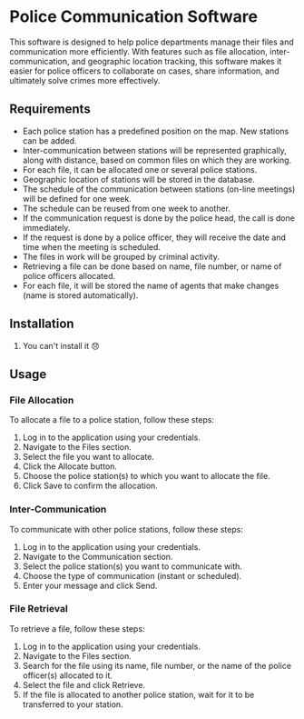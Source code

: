 # Police Communication Software

This software is designed to help police departments manage their files and communication more efficiently. With features such as file allocation, inter-communication, and geographic location tracking, this software makes it easier for police officers to collaborate on cases, share information, and ultimately solve crimes more effectively.

## Requirements

- Each police station has a predefined position on the map. New stations can be added.
- Inter-communication between stations will be represented graphically, along with distance, based on common files on which they are working.
- For each file, it can be allocated one or several police stations.
- Geographic location of stations will be stored in the database.
- The schedule of the communication between stations (on-line meetings) will be defined for one week.
- The schedule can be reused from one week to another.
- If the communication request is done by the police head, the call is done immediately.
- If the request is done by a police officer, they will receive the date and time when the meeting is scheduled.
- The files in work will be grouped by criminal activity.
- Retrieving a file can be done based on name, file number, or name of police officers allocated.
- For each file, it will be stored the name of agents that make changes (name is stored automatically).

## Installation

1. You can't install it 😞

## Usage
### File Allocation
To allocate a file to a police station, follow these steps:

1. Log in to the application using your credentials.
2. Navigate to the Files section.
3. Select the file you want to allocate.
4. Click the Allocate button.
5. Choose the police station(s) to which you want to allocate the file.
6. Click Save to confirm the allocation.

### Inter-Communication
To communicate with other police stations, follow these steps:

1. Log in to the application using your credentials.
2. Navigate to the Communication section.
3. Select the police station(s) you want to communicate with.
4. Choose the type of communication (instant or scheduled).
5. Enter your message and click Send.

### File Retrieval
To retrieve a file, follow these steps:

1. Log in to the application using your credentials.
2. Navigate to the Files section.
3. Search for the file using its name, file number, or the name of the police officer(s) allocated to it.
4. Select the file and click Retrieve.
5. If the file is allocated to another police station, wait for it to be transferred to your station.



